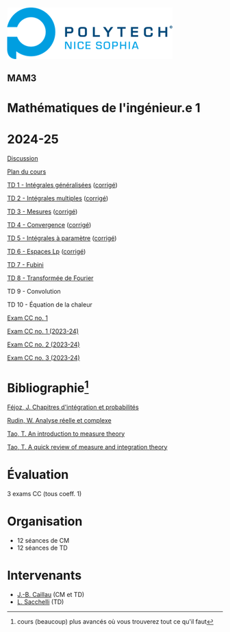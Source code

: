 ![PNS](logo-pns.png)

## MAM3
# Mathématiques de l'ingénieur.e 1 
# 2024-25

[Discussion](https://github.com/pns-mam/mi1/discussions/1)

[Plan du cours](cm/cm.md)
    
[TD 1 - Intégrales généralisées](td1/td1.md)
([corrigé](td1/td1-corr.pdf))

[TD 2 - Intégrales multiples](td2/td2.md)
([corrigé](td2/td2-corr.pdf))

[TD 3 - Mesures](td3/td3.md)
([corrigé](td3/td3-corr.pdf))

[TD 4 - Convergence](td4/td4.md)
([corrigé](td4/td4-corr.pdf))

[TD 5 - Intégrales à paramètre](td5/td5.md)
([corrigé](td5/td5-corr.pdf))

[TD 6 - Espaces Lp](td6/td6.md)
([corrigé](td6/td6-corr.pdf))

[TD 7 - Fubini](td7/td7.md)

[TD 8 - Transformée de Fourier](td8/td8.md)

TD 9 - Convolution

TD 10 - Équation de la chaleur

[Exam CC no. 1](exam-cc1/exam-cc1.md)

[Exam CC no. 1 (2023-24)](exam-cc1-old/exam-cc1.md)

[Exam CC no. 2 (2023-24)](exam-cc2-old/exam-cc2.md)

[Exam CC no. 3 (2023-24)](exam-cc3-old/exam-cc3.md)

# Bibliographie[^1]
[Féjoz, J. Chapitres d'intégration et probabilités](https://www.ceremade.dauphine.fr/~fejoz/Integration/integration-probabilites.pdf)

[Rudin, W. Analyse réelle et complexe](https://www.dunod.com/sciences-techniques/analyse-reelle-et-complexe-cours-et-exercices-0)

[Tao, T. An introduction to measure theory](https://terrytao.files.wordpress.com/2012/12/gsm-126-tao5-measure-book.pdf)

[Tao, T. A quick review of measure and integration theory](https://terrytao.wordpress.com/2009/01/01/245b-notes-0-a-quick-review-of-measure-and-integration-theory)

[^1]: cours (beaucoup) plus avancés où vous trouverez tout ce qu'il faut

# Évaluation
3 exams CC (tous coeff. 1)

# Organisation
- 12 séances de CM
- 12 séances de TD

# Intervenants
- [J.-B. Caillau](mailto:jean-baptiste.caillau@univ-cotedazur.fr) (CM et TD)
- [L. Sacchelli](mailto:ludovic.sacchelli@inria.fr) (TD)
